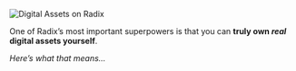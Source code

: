 ![Digital Assets on Radix](/quests-images/key/1.1-KeyImage_Radix.webp)

One of Radix’s most important superpowers is that you can **truly own _real_ digital assets yourself**.

_Here’s what that means…_
